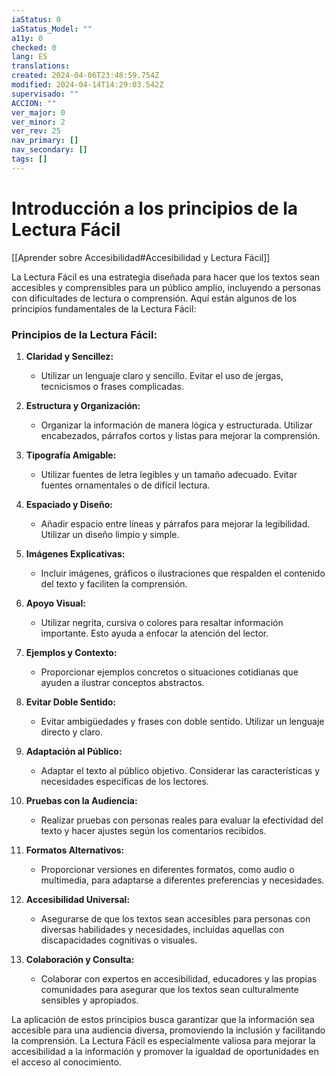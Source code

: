 ```yaml
---
iaStatus: 0
iaStatus_Model: ""
a11y: 0
checked: 0
lang: ES
translations: 
created: 2024-04-06T23:48:59.754Z
modified: 2024-04-14T14:29:03.542Z
supervisado: ""
ACCION: ""
ver_major: 0
ver_minor: 2
ver_rev: 25
nav_primary: []
nav_secondary: []
tags: []
---
```

# Introducción a los principios de la Lectura Fácil

[[Aprender sobre Accesibilidad#Accesibilidad y Lectura Fácil]]

La Lectura Fácil es una estrategia diseñada para hacer que los textos sean accesibles y comprensibles para un público amplio, incluyendo a personas con dificultades de lectura o comprensión. Aquí están algunos de los principios fundamentales de la Lectura Fácil:

### Principios de la Lectura Fácil:

1. **Claridad y Sencillez:**
   - Utilizar un lenguaje claro y sencillo. Evitar el uso de jergas, tecnicismos o frases complicadas.

2. **Estructura y Organización:**
   - Organizar la información de manera lógica y estructurada. Utilizar encabezados, párrafos cortos y listas para mejorar la comprensión.

3. **Tipografía Amigable:**
   - Utilizar fuentes de letra legibles y un tamaño adecuado. Evitar fuentes ornamentales o de difícil lectura.

4. **Espaciado y Diseño:**
   - Añadir espacio entre líneas y párrafos para mejorar la legibilidad. Utilizar un diseño limpio y simple.

5. **Imágenes Explicativas:**
   - Incluir imágenes, gráficos o ilustraciones que respalden el contenido del texto y faciliten la comprensión.

6. **Apoyo Visual:**
   - Utilizar negrita, cursiva o colores para resaltar información importante. Esto ayuda a enfocar la atención del lector.

7. **Ejemplos y Contexto:**
   - Proporcionar ejemplos concretos o situaciones cotidianas que ayuden a ilustrar conceptos abstractos.

8. **Evitar Doble Sentido:**
   - Evitar ambigüedades y frases con doble sentido. Utilizar un lenguaje directo y claro.

9. **Adaptación al Público:**
   - Adaptar el texto al público objetivo. Considerar las características y necesidades específicas de los lectores.

10. **Pruebas con la Audiencia:**
    - Realizar pruebas con personas reales para evaluar la efectividad del texto y hacer ajustes según los comentarios recibidos.

11. **Formatos Alternativos:**
    - Proporcionar versiones en diferentes formatos, como audio o multimedia, para adaptarse a diferentes preferencias y necesidades.

12. **Accesibilidad Universal:**
    - Asegurarse de que los textos sean accesibles para personas con diversas habilidades y necesidades, incluidas aquellas con discapacidades cognitivas o visuales.

13. **Colaboración y Consulta:**
    - Colaborar con expertos en accesibilidad, educadores y las propias comunidades para asegurar que los textos sean culturalmente sensibles y apropiados.

La aplicación de estos principios busca garantizar que la información sea accesible para una audiencia diversa, promoviendo la inclusión y facilitando la comprensión. La Lectura Fácil es especialmente valiosa para mejorar la accesibilidad a la información y promover la igualdad de oportunidades en el acceso al conocimiento.